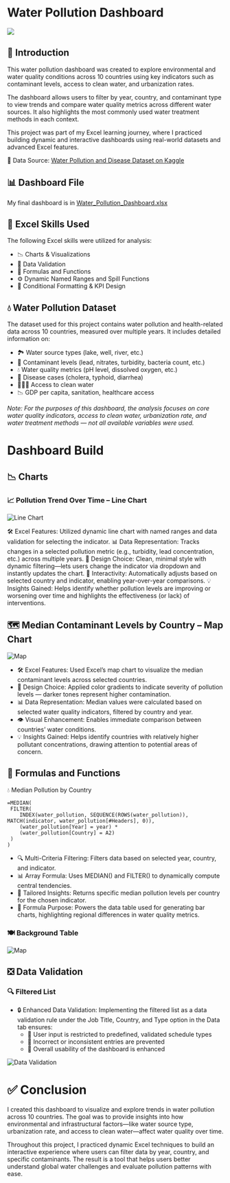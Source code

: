 # Water Pollution Dashboard
 ![](images/1_Dashboard.gif)
## 🌊 Introduction

This water pollution dashboard was created to explore environmental and water quality conditions across 10 countries using key indicators such as contaminant levels, access to clean water, and urbanization rates.

The dashboard allows users to filter by year, country, and contaminant type to view trends and compare water quality metrics across different water sources. It also highlights the most commonly used water treatment methods in each context.

This project was part of my Excel learning journey, where I practiced building dynamic and interactive dashboards using real-world datasets and advanced Excel features.

🔗 Data Source: [Water Pollution and Disease Dataset on Kaggle](https://www.kaggle.com/datasets/khushikyad001/water-pollution-and-disease/data)

## 📊 Dashboard File
My final dashboard is in [Water_Pollution_Dashboard.xlsx](Water_Pollution_Dashboard.xlsx)

## 🧠 Excel Skills Used
The following Excel skills were utilized for analysis:

- 📉 Charts & Visualizations
- 🔁 Data Validation
- 🧮 Formulas and Functions
- ⚙️ Dynamic Named Ranges and Spill Functions
- 📌 Conditional Formatting & KPI Design

## 💧 Water Pollution Dataset
The dataset used for this project contains water pollution and health-related data across 10 countries, measured over multiple years. It includes detailed information on:

- 🏞️ Water source types (lake, well, river, etc.)
- 🧪 Contaminant levels (lead, nitrates, turbidity, bacteria count, etc.)
- 💧 Water quality metrics (pH level, dissolved oxygen, etc.)
- 🏥 Disease cases (cholera, typhoid, diarrhea)
- 🧑‍🤝‍🧑 Access to clean water
- 📉 GDP per capita, sanitation, healthcare access
  
*Note: For the purposes of this dashboard, the analysis focuses on core water quality indicators, access to clean water, urbanization rate, and water treatment methods — not all available variables were used.*

# Dashboard Build

## 📉 Charts

### 📈 Pollution Trend Over Time – Line Chart

![Line Chart](images/2_line_chart.png)

🛠️ Excel Features: Utilized dynamic line chart with named ranges and data validation for selecting the indicator.
📊 Data Representation: Tracks changes in a selected pollution metric (e.g., turbidity, lead concentration, etc.) across multiple years.
🎨 Design Choice: Clean, minimal style with dynamic filtering—lets users change the indicator via dropdown and instantly updates the chart.
🔁 Interactivity: Automatically adjusts based on selected country and indicator, enabling year-over-year comparisons.
💡 Insights Gained: Helps identify whether pollution levels are improving or worsening over time and highlights the effectiveness (or lack) of interventions.



## 🗺️ Median Contaminant Levels by Country – Map Chart

![Map](images/3_world_map.gif)

- 🛠️ Excel Features: Used Excel’s map chart to visualize the median contaminant levels across selected countries.
- 🎨 Design Choice: Applied color gradients to indicate severity of pollution levels — darker tones represent higher contamination.
- 📊 Data Representation: Median values were calculated based on selected water quality indicators, filtered by country and year.
- 👁️ Visual Enhancement: Enables immediate comparison between countries’ water conditions.
- 💡 Insights Gained: Helps identify countries with relatively higher pollutant concentrations, drawing attention to potential areas of concern.

## 🧮 Formulas and Functions

💧 Median Pollution by Country
```
=MEDIAN(
 FILTER(
    INDEX(water_pollution, SEQUENCE(ROWS(water_pollution)), MATCH(indicator, water_pollution[#Headers], 0)),
    (water_pollution[Year] = year) *
    (water_pollution[Country] = A2)
 )
)
```
- 🔍 Multi-Criteria Filtering: Filters data based on selected year, country, and indicator.
- 📊 Array Formula: Uses MEDIAN() and FILTER() to dynamically compute central tendencies.
- 🎯 Tailored Insights: Returns specific median pollution levels per country for the chosen indicator.
- 🔢 Formula Purpose: Powers the data table used for generating bar charts, highlighting regional differences in water quality metrics.

### 🍽️ Background Table

![Map](images/4_background_country.png)

## ❎ Data Validation
### 🔍 Filtered List
- 🔒 Enhanced Data Validation: Implementing the filtered list as a data validation rule under the Job Title, Country, and Type option in the Data tab ensures:
  - 🎯 User input is restricted to predefined, validated schedule types
  - 🚫 Incorrect or inconsistent entries are prevented
  - 👥 Overall usability of the dashboard is enhanced

![Data Validation](images/5_data_validation.gif)


# ✅ Conclusion

I created this dashboard to visualize and explore trends in water pollution across 10 countries. The goal was to provide insights into how environmental and infrastructural factors—like water source type, urbanization rate, and access to clean water—affect water quality over time.

Throughout this project, I practiced dynamic Excel techniques to build an interactive experience where users can filter data by year, country, and specific contaminants. The result is a tool that helps users better understand global water challenges and evaluate pollution patterns with ease.


